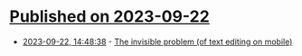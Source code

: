 # [Published on 2023-09-22](index.md)

* [2023-09-22, 14:48:38](https://lobste.rs/s/luukz3/invisible_problem_text_editing_on_mobile) - [The invisible problem (of text editing on mobile)](https://jenson.org/text/)
